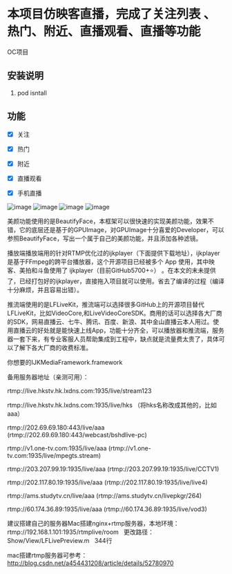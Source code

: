 # 本项目仿映客直播，完成了关注列表 、热门、附近、直播观看、直播等功能

OC项目
## 安装说明
1. pod isntall

## 功能
* [x] 关注
* [x] 热门
* [x] 附近
* [x] 直播观看
* [x] 手机直播


![image](https://github.com/boyssimple/introke/blob/master/images/01.png)
![image](https://github.com/boyssimple/introke/blob/master/images/02.png)
![image](https://github.com/boyssimple/introke/blob/master/images/03.png)
![image](https://github.com/boyssimple/introke/blob/master/images/04.png)



美颜功能使用的是BeautifyFace，本框架可以很快速的实现美颜功能，效果不错，它的底层还是基于的GPUImage，对GPUImage十分喜爱的Developer，可以参照BeautifyFace，写出一个属于自己的美颜功能，并且添加各种滤镜。

播放端播放端用的针对RTMP优化过的ijkplayer（下面提供下载地址），ijkplayer是基于FFmpeg的跨平台播放器，这个开源项目已经被多个 App 使用，其中映客、美拍和斗鱼使用了 ijkplayer（目前GitHub5700+⭐️） 。在本文的末未提供了，已经打包好的ijkplayer，直接拖入项目就可以使用。省去了编译的过程（编译十分麻烦，并且容易出错）。

推流端使用的是LFLiveKit，推流端可以选择很多GitHub上的开源项目替代LFLiveKit，比如VideoCore,和LiveVideoCoreSDK。商用的话可以选择各大厂商的SDK，网易直播云、七牛、腾讯、百度、新浪、其中金山直播云本人用过。使用直播云的好处就是能快速上线App，功能十分齐全，可以播放器和推流端，服务器一套下来，有专业客服人员帮助集成到工程中，缺点就是流量费太贵了，具体可以了解下各大厂商的收费标准。

你想要的IJKMediaFramework.framework



备用服务器地址（亲测可用）：

rtmp://live.hkstv.hk.lxdns.com:1935/live/stream123

rtmp://live.hkstv.hk.lxdns.com:1935/live/hks （将hks名称改成其他的，比如aaa）

rtmp://202.69.69.180:443/live/aaa (rtmp://202.69.69.180:443/webcast/bshdlive-pc)

rtmp://v1.one-tv.com:1935/live/aaa (rtmp://v1.one-tv.com:1935/live/mpegts.stream)

rtmp://203.207.99.19:1935/live/aaa (rtmp://203.207.99.19:1935/live/CCTV1)

rtmp://202.117.80.19:1935/live/aaa (rtmp://202.117.80.19:1935/live/live4)

rtmp://ams.studytv.cn/live/aaa (rtmp://ams.studytv.cn/livepkgr/264)

rtmp://60.174.36.89:1935/live/aaa (rtmp://60.174.36.89:1935/live/vod3)

建议搭建自己的服务器Mac搭建nginx+rtmp服务器，本地环境：rtmp://192.168.1.101:1935/rtmplive/room   更改路径：Show/View/LFLivePreview.m   344行

mac搭建rtmp服务器可参考：http://blog.csdn.net/a454431208/article/details/52780970
